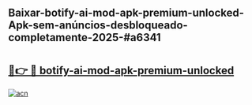 ## Baixar-botify-ai-mod-apk-premium-unlocked-Apk-sem-anúncios-desbloqueado-completamente-2025-#a6341

# <h2><a href="https://ainizakaria.my?title=botify-ai-mod-apk-premium-unlocked&ref=20M">🔗👉 🔴 botify-ai-mod-apk-premium-unlocked</a></h2>

[![acn](https://github.com/user-attachments/assets/0f9c940e-d8b0-45ae-aac7-cd30a18b3e1c)](https://ainizakaria.my?title=botify-ai-mod-apk-premium-unlocked&ref=20M)

